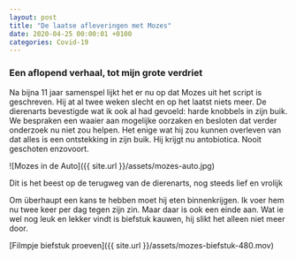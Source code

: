 ```yaml
---
layout: post
title: "De laatse afleveringen met Mozes"
date: 2020-04-25 00:00:01 +0100
categories: Covid-19
---
```


### Een aflopend verhaal, tot mijn grote verdriet

Na bijna 11 jaar samenspel lijkt het er nu op dat Mozes uit het script is geschreven. Hij at al twee weken slecht en op het laatst niets meer. De dierenarts bevestigde wat ik ook al had gevoeld: harde knobbels in zijn buik. We bespraken een waaier aan mogelijke oorzaken en besloten dat verder onderzoek nu niet zou helpen. Het enige wat hij zou kunnen overleven van dat alles is een ontstekking in zijn buik. Hij krijgt nu antobiotica. Nooit geschoten enzovoort.

![Mozes in de Auto]({{ site.url }}/assets/mozes-auto.jpg)

Dit is het beest op de terugweg van de dierenarts, nog steeds lief en vrolijk

Om überhaupt een kans te hebben moet hij eten binnenkrijgen. Ik voer hem nu twee keer per dag tegen zijn zin. Maar daar is ook een einde aan. Wat ie wel nog leuk en lekker vindt is biefstuk kauwen, hij slikt het alleen niet meer door.

[Filmpje biefstuk proeven]({{ site.url }}/assets/mozes-biefstuk-480.mov)
